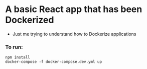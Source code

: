 # A basic React app that has been Dockerized

- Just me trying to understand how to Dockerize applications

### To run:

```
npm install
docker-compose -f docker-compose.dev.yml up
```

